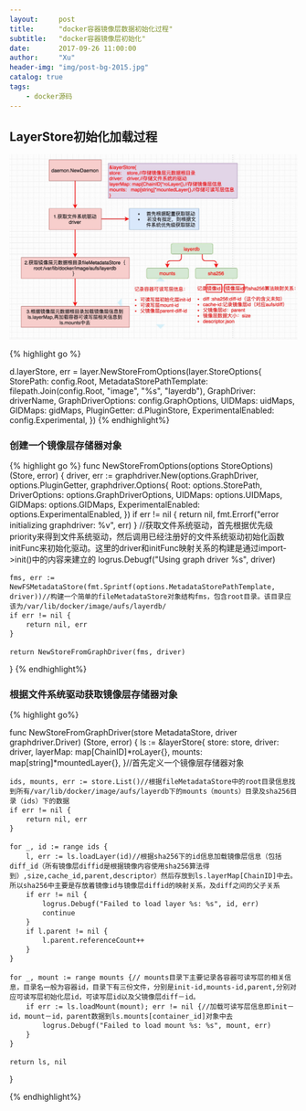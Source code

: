 ```yaml
---
layout:     post
title:      "docker容器镜像层数据初始化过程"
subtitle:   "docker容器镜像层初始化"
date:       2017-09-26 11:00:00
author:     "Xu"
header-img: "img/post-bg-2015.jpg"
catalog: true
tags:
    - docker源码
---
```

## LayerStore初始化加载过程


![LayerInit](/img/LayerInit.png)

{% highlight go %}

d.layerStore, err = layer.NewStoreFromOptions(layer.StoreOptions{
		StorePath:                 config.Root,
		MetadataStorePathTemplate: filepath.Join(config.Root, "image", "%s", "layerdb"),
		GraphDriver:               driverName,
		GraphDriverOptions:        config.GraphOptions,
		UIDMaps:                   uidMaps,
		GIDMaps:                   gidMaps,
		PluginGetter:              d.PluginStore,
		ExperimentalEnabled:       config.Experimental,
	})
{% endhighlight%}

### 创建一个镜像层存储器对象
{% highlight go %}
func NewStoreFromOptions(options StoreOptions) (Store, error) {
	driver, err := graphdriver.New(options.GraphDriver, options.PluginGetter, graphdriver.Options{
		Root:                options.StorePath,
		DriverOptions:       options.GraphDriverOptions,
		UIDMaps:             options.UIDMaps,
		GIDMaps:             options.GIDMaps,
		ExperimentalEnabled: options.ExperimentalEnabled,
	})
	if err != nil {
		return nil, fmt.Errorf("error initializing graphdriver: %v", err)
	} //获取文件系统驱动，首先根据优先级priority来得到文件系统驱动，然后调用已经注册好的文件系统驱动初始化函数initFunc来初始化驱动。这里的driver和initFunc映射关系的构建是通过import->init()中的内容来建立的
	logrus.Debugf("Using graph driver %s", driver)

	fms, err := NewFSMetadataStore(fmt.Sprintf(options.MetadataStorePathTemplate, driver))//构建一个简单的fileMetadataStore对象结构fms，包含root目录。该目录应该为/var/lib/docker/image/aufs/layerdb/
	if err != nil {
		return nil, err
	}

	return NewStoreFromGraphDriver(fms, driver)
}
{% endhighlight%}

### 根据文件系统驱动获取镜像层存储器对象
{% highlight go%}

func NewStoreFromGraphDriver(store MetadataStore, driver graphdriver.Driver) (Store, error) {
	ls := &layerStore{
		store:    store,
		driver:   driver,
		layerMap: map[ChainID]*roLayer{},
		mounts:   map[string]*mountedLayer{},
	}//首先定义一个镜像层存储器对象

	ids, mounts, err := store.List()//根据fileMetadataStore中的root目录信息找到所有/var/lib/docker/image/aufs/layerdb下的mounts（mounts）目录及sha256目录（ids）下的数据
	if err != nil {
		return nil, err
	}

	for _, id := range ids {
		l, err := ls.loadLayer(id)//根据sha256下的id信息加载镜像层信息（包括diff_id（所有镜像层diffid是根据镜像内容使用sha256算法得到）,size,cache_id,parent,descriptor）然后存放到ls.layerMap[ChainID]中去。所以sha256中主要是存放着镜像id与镜像层diffid的映射关系，及diff之间的父子关系
		if err != nil {
			logrus.Debugf("Failed to load layer %s: %s", id, err)
			continue
		}
		if l.parent != nil {
			l.parent.referenceCount++
		}
	}

	for _, mount := range mounts {// mounts目录下主要记录各容器可读写层的相关信息，目录名一般为容器id，目录下有三份文件，分别是init-id,mounts-id,parent,分别对应可读写层初始化层id，可读写层id以及父镜像层diff－id。
		if err := ls.loadMount(mount); err != nil {//加载可读写层信息即init－id，mount－id，parent数据到ls.mounts[container_id]对象中去
			logrus.Debugf("Failed to load mount %s: %s", mount, err)
		}
	}

	return ls, nil
}

{% endhighlight%}